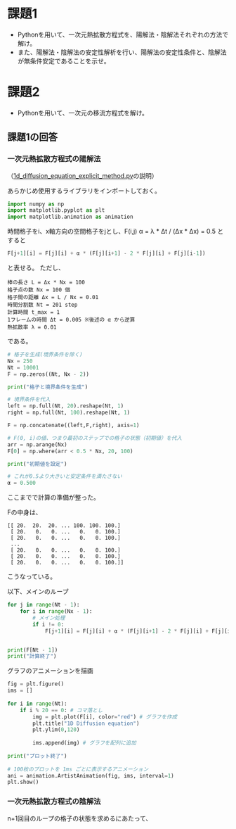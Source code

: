 # 課題1
- Pythonを用いて、一次元熱拡散方程式を、陽解法・陰解法それぞれの方法で解け。
- また、陽解法・陰解法の安定性解析を行い、陽解法の安定性条件と、陰解法が無条件安定であることを示せ。

# 課題2
- Pythonを用いて、一次元の移流方程式を解け。

## 課題1の回答

### 一次元熱拡散方程式の陽解法

（[1d_diffusion_equation_explicit_method.py](https://github.com/naoto80840/python_homework/blob/master/1d_diffusion_equation_explicit_method.py)の説明）

あらかじめ使用するライブラリをインポートしておく。
```python
import numpy as np
import matplotlib.pyplot as plt
import matplotlib.animation as animation
```

時間格子をi、x軸方向の空間格子をjとし、F(i,j)
α = λ * Δt / (Δx * Δx) = 0.5 とすると

```python
F[j+1][i] = F[j][i] + α * (F[j][i+1] - 2 * F[j][i] + F[j][i-1])
```

と表せる。
ただし、

	棒の長さ L = Δx * Nx = 100
	格子点の数 Nx = 100 個
	格子間の距離 Δx = L / Nx = 0.01
	時間分割数 Nt = 201 step
	計算時間 t_max = 1
	1フレームの時間 Δt = 0.005 ※後述の α から逆算
	熱拡散率 λ = 0.01

である。

```python
# 格子を生成(境界条件を除く)
Nx = 250
Nt = 10001
F = np.zeros((Nt, Nx - 2))

print("格子と境界条件を生成")

# 境界条件を代入
left = np.full(Nt, 20).reshape(Nt, 1)
right = np.full(Nt, 100).reshape(Nt, 1)

F = np.concatenate((left,F,right), axis=1)

# F(0, i)の値、つまり最初のステップでの格子の状態（初期値）を代入
arr = np.arange(Nx)
F[0] = np.where(arr < 0.5 * Nx, 20, 100)

print("初期値を設定")

# これが0.5より大きいと安定条件を満たさない
α = 0.500
```

ここまでで計算の準備が整った。

Fの中身は、

	[[ 20.  20.  20. ... 100. 100. 100.]
	 [ 20.   0.   0. ...   0.   0. 100.]
	 [ 20.   0.   0. ...   0.   0. 100.]
	 ...
	 [ 20.   0.   0. ...   0.   0. 100.]
	 [ 20.   0.   0. ...   0.   0. 100.]
	 [ 20.   0.   0. ...   0.   0. 100.]]

こうなっている。

以下、メインのループ

```python
for j in range(Nt - 1):
	for i in range(Nx - 1):
		# メイン処理
		if i != 0:
			F[j+1][i] = F[j][i] + α * (F[j][i+1] - 2 * F[j][i] + F[j][i-1])


print(F[Nt - 1])
print("計算終了")

```

グラフのアニメーションを描画

```python
fig = plt.figure()
ims = []
 
for i in range(Nt):
    if i % 20 == 0: # コマ落とし
	    img = plt.plot(F[i], color="red") # グラフを作成
	    plt.title("1D Diffusion equation")
	    plt.ylim(0,120)
	 
	    ims.append(img) # グラフを配列に追加
 
print("プロット終了")
 
# 100枚のプロットを 1ms ごとに表示するアニメーション
ani = animation.ArtistAnimation(fig, ims, interval=1)
plt.show()

```

### 一次元熱拡散方程式の陰解法

n+1回目のループの格子の状態を求めるにあたって、